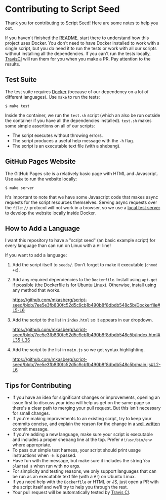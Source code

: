 # Contributing to Script Seed

Thank you for contributing to Script Seed! Here are some notes to help you out.

If you haven't finished the [README](README.md), start there to understand how
this project uses Docker. You don't need to have Docker installed to work with a
single script, but you do need it to run the tests or work with all our scripts
without installing all the dependencies. If you can't run the tests locally,
[TravisCI](https://travis-ci.org/github/mkasberg/script-seed) will run them for
you when you make a PR. Pay attention to the results.

## Test Suite

The test suite requires [Docker](https://www.docker.com/) (because of our
dependency on a lot of different languages). Use `make` to run the tests:

    $ make test

Inside the container, we run the `test.sh` script (which an also be run outside
the container if you have all the dependencies installed). `test.sh` makes some
simple assertions on all of our scripts:

 * The script executes without throwing errors.
 * The script produces a useful help message with the `-h` flag.
 * The script is an executable text file (with a shebang).

## GitHub Pages Website

The GitHub Pages site is a relatively basic page with HTML and Javascript. Use
`make` to run the website locally:

    $ make server

It's important to note that we have some Javascript code that makes async
requests for the script resources themselves. Serving async requests over the
`file://` protocol will not work in a browser, so we use a
[local test server](https://developer.mozilla.org/en-US/docs/Learn/Common_questions/set_up_a_local_testing_server)
to develop the website locally inside Docker.

## How to Add a Language

I want this repository to have a "script seed" (an basic example script) for every language than can run on Linux with a `#!` line!

If you want to add a language:

 1. Add the script itself to `seeds/`. Don't forget to make it executable (`chmod +x`).
 2. Add any required dependencies to the `Dockerfile`. Install using `apt-get` if possible (the Dockerfile is for Ubuntu Linux). Otherwise, install using any method that works.

    https://github.com/mkasberg/script-seed/blob/7ee5e3fb830fc52d5c9cb1b490b8f8dbdb548c5b/Dockerfile#L5-L6

 3. Add the script to the list in `index.html` so it appears in our dropdown.

    https://github.com/mkasberg/script-seed/blob/7ee5e3fb830fc52d5c9cb1b490b8f8dbdb548c5b/index.html#L35-L36

 4. Add the script to the list in `main.js` so we get syntax highlighting.

    https://github.com/mkasberg/script-seed/blob/7ee5e3fb830fc52d5c9cb1b490b8f8dbdb548c5b/main.js#L2-L6

## Tips for Contributing

* If you have an idea for significant changes or improvements, opening an issue
  first to discuss your idea will help us get on the same page so there's a
  clear path to merging your pull request. But this isn't necessary for small
  changes.
* If you're making improvements to an existing script, try to keep your commits
  concise, and explain the reason for the change in a [well
  written](https://tbaggery.com/2008/04/19/a-note-about-git-commit-messages.html)
  commit message.
* If you're adding a new language, make sure your script is executable and
  includes a proper shebang line at the top. Prefer `#!/usr/bin/env` where
  appropriate.
* To pass our simple test harness, your script should print usage instructions
  when `-h` is passed.
* Have fun with the message, but make sure it includes the string
  `You planted a` when run with no args.
* For simplicity and testing reasons, we only support languages that can be run as an executable text file (with a `#!`) on Ubuntu Linux.
* If you need help with the `Dockerfile` or HTML or JS, just open a PR with the script itself and we'll try to help you through the rest.
* Your pull request will be automatically tested by
  [Travis CI](https://travis-ci.org/mkasberg/script-seed).
